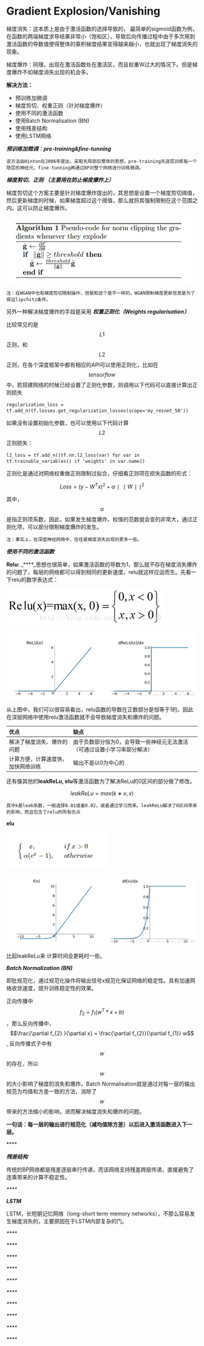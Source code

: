 # Gradient Explosion/Vanishing

梯度消失：这本质上是由于激活函数的选择导致的， 最简单的sigmoid函数为例，在函数的两端梯度求导结果非常小（饱和区），导致后向传播过程中由于多次用到激活函数的导数值使得整体的乘积梯度结果变得越来越小，也就出现了梯度消失的现象。

梯度爆炸：同理，出现在激活函数处在激活区，而且权重W过大的情况下。但是梯度爆炸不如梯度消失出现的机会多。

**解决方法：**

* 预训练加微调
* 梯度剪切、权重正则（针对梯度爆炸）
* 使用不同的激活函数
* 使用Batch Normalisation \(BN\)
* 使用残差结构
* 使用LSTM网络



_**预训练加微调**：**pre-training&fine-tunning**_ 

`该方法由Hinton在2006年提出，采取先局部后整体的思想，pre-training先逐层训练每一个隐层的神经元，fine-tunning再通过BP对整个网络进行训练微调。`

 _**梯度剪切、正则 （主要用在防止梯度爆炸上）**_

梯度剪切这个方案主要是针对梯度爆炸提出的，其思想是设置一个梯度剪切阈值，然后更新梯度的时候，如果梯度超过这个阈值，那么就将其强制限制在这个范围之内。这可以防止梯度爆炸。

![](../../.gitbook/assets/image%20%2818%29.png)

`注：在WGAN中也有梯度剪切限制操作，但是和这个是不一样的，WGAN限制梯度更新信息是为了保证lipchitz条件。`

另外一种解决梯度爆炸的手段是采用 _**权重正则化（Weights regularisation）**_

比较常见的是 $$L1$$ 正则，和 $$L2$$ 正则，在各个深度框架中都有相应的API可以使用正则化，比如在 $$tensorflow$$ 中，若搭建网络的时候已经设置了正则化参数，则调用以下代码可以直接计算出正则损失

```text
regularization_loss = tf.add_n(tf.losses.get_regularization_losses(scope='my_resnet_50'))
```

如果没有设置初始化参数，也可以使用以下代码计算 $$L2$$ 正则损失：

```text
l2_loss = tf.add_n([tf.nn.l2_loss(var) for var in tf.trainable_variables() if 'weights' in var.name])
```

正则化是通过对网络权重做正则限制过拟合，仔细看正则项在损失函数的形式：

$$
Loss=(y−W^Tx)^2+α∣∣W∣∣ ^2
$$

其中， $$\alpha$$ 是指正则项系数，因此，如果发生梯度爆炸，权值的范数就会变的非常大，通过正则化项，可以部分限制梯度爆炸的发生。

```text
注：事实上，在深度神经网络中，往往是梯度消失出现的更多一些。
```



_**使用不同的激活函数**_

**Relu:** _****_思想也很简单，如果激活函数的导数为1，那么就不存在梯度消失爆炸的问题了，每层的网络都可以得到相同的更新速度，relu就这样应运而生。先看一下relu的数学表达式：

![](../../.gitbook/assets/image%20%282%29.png)



![](../../.gitbook/assets/image%20%2824%29.png)

从上图中，我们可以很容易看出，relu函数的导数在正数部分是恒等于1的，因此在深层网络中使用relu激活函数就不会导致梯度消失和爆炸的问题。

| 优点 | 缺点 |
| :--- | :--- |
| 解决了梯度消失、爆炸的问题 | 由于负数部分恒为0，会导致一些神经元无法激活（可通过设置小学习率部分解决） |
| 计算方便，计算速度快，加快网络训练 | 输出不是以0为中心的 |

还有像其他的**leakReLu, elu**等激活函数为了解决ReLu的0区间的部分做了修改。

$$leakReLu=max(k∗x,x)  $$ 

`其中k是leak系数，一般选择0.01或者0.02，或者通过学习而来。leakReLu解决了0区间带来的影响，而且包含了relu的所有优点`

**elu**

![](../../.gitbook/assets/image.png)

![](../../.gitbook/assets/image%20%2812%29.png)

比起leakReLu来 计算时间会更耗时一些。



_**Batch Normalization \(BN\)**_

即批规范化，通过规范化操作将输出信号x规范化保证网络的稳定性。具有加速网络收敛速度，提升训练稳定性的效果。

正向传播中 $$f_{2} = f_{1} (w^{T} * x +b)$$，那么反向传播中， $$\frac{\partial f_{2} }{\partial x} = \frac{\partial f_{2}}{\partial f_{1}} w$$ , 反向传播式子中有 $$w$$ 的存在，所以 $$w$$ 的大小影响了梯度的消失和爆炸。Batch Normalisation就是通过对每一层的输出规范为均值和方差一致的方法，消除了 $$w$$ 带来的方法缩小的影响，进而解决梯度消失和爆炸的问题。

​**一句话：每一层的输出进行规范化（减均值除方差）以后进入激活函数进入下一层。**

\*\*\*\*

_**残差结构**_

传统的BP网络都是残差逐层串行传递，而该网络支持残差跨层传递，直接避免了连乘带来的计算不稳定性。

_\*\*\*\*_

_**LSTM**_

LSTM，长短期记忆网络（long-short term memory networks），不那么容易发生梯度消失的，主要原因在于LSTM内部复杂的门。



_\*\*\*\*_

_\*\*\*\*_

_\*\*\*\*_

_\*\*\*\*_

_\*\*\*\*_

_\*\*\*\*_

_\*\*\*\*_

_\*\*\*\*_

_\*\*\*\*_

_\*\*\*\*_



